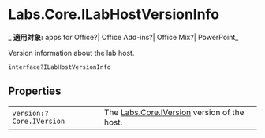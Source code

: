 
# Labs.Core.ILabHostVersionInfo

 _ **適用対象:** apps for Office?| Office Add-ins?| Office Mix?| PowerPoint_

Version information about the lab host.

```
interface?ILabHostVersionInfo
```


## Properties


|||
|:-----|:-----|
| `version:?Core.IVersion`|The [Labs.Core.IVersion](../../reference/office-mix/labs.core.iversion.md) version of the host.|
